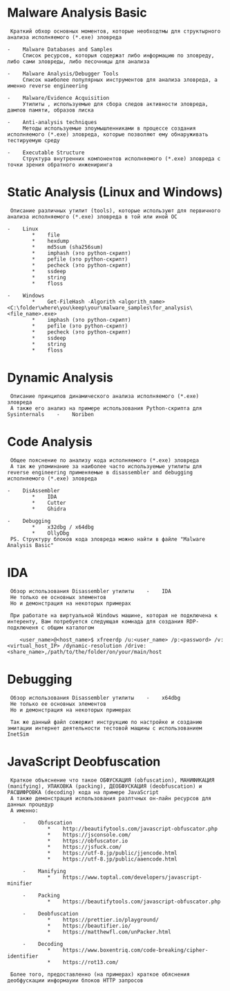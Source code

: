 #    Malware Analysis Basic
     Краткий обхор основных моментов, которые необходтмы для структырного анализа исполняемого (*.exe) зловреда

    -    Malware Databases and Samples
         Список ресурсов, которыя содержат либо информацию по зловреду, либо сами зловреды, либо песочницы для анализа

    -    Malware Analysis/Debugger Tools
         Список наиболее популярных инструментов для анализа зловреда, а именно reverse engineering

    -    Malware/Evidence Acquisition
         Утилиты , используемые для сбора следов активности зловреда, дампов памяти, образов лиска

    -    Anti-analysis techniques
         Методы используемые злоумышленниками в процессе создания исполняемого (*.exe) зловреда, которые позволяют ему обнаруживать тестируемую среду

    -    Executable Structure
         Структура внутренних компонентов исполняемого (*.exe) зловреда с точки зрения обратного инжениринга

#    Static Analysis (Linux and Windows)
     Описание различных утилит (tools), которые используют для первичного анализа исполняемого (*.exe) зловреда в той или иной ОС

    -    Linux
            *    file
            *    hexdump
            *    md5sum (sha256sum)
            *    imphash (это python-скрипт)
            *    pefile (это python-скрипт)
            *    pecheck (это python-скрипт)
            *    ssdeep
            *    string
            *    floss

    -    Windows
            *    Get-FileHash -Algorith <algorith_name> <C:\folder\where\you\keep\your\malware_samples\for_analysis\<file_name>.exe>
            *    imphash (это python-скрипт)
            *    pefile (это python-скрипт)
            *    pecheck (это python-скрипт)
            *    ssdeep
            *    string
            *    floss

#    Dynamic Analysis
     Описание принципов динамического анализа исполняемого (*.exe) зловреда
     А также его анализ на примере использования Python-скрипта для Sysinternals    -    Noriben

#    Code Analysis
     Общее пояснение по анализу кода исполняемого (*.exe) зловреда
     А так же упоминание за наиболее часто используемые утилиты для reverse engineering применяемые в disassembler and debugging исполняемого (*.exe) зловреда

    -    DisAssembler
            *    IDA
            *    Cutter
            *    Ghidra

    -    Debugging
            *    x32dbg / x64dbg
            *    OllyDbg
     PS. Структуру блоков кода зловреда можно найти в файле "Malware Analysis Basic"

#    IDA
     Обзор использования Disassembler утилиты    -    IDA
     Не только ее основных элементов
     Но и демонстрация на некоторых примерах

     При работате на виртуальной Windows машине, которая не подключена к интеренту, Вам потребуется следующая комнада для создания RDP-подключеня с общим каталогом

        <user_name>@<host_name>$ xfreerdp /u:<user_name> /p:<password> /v:<virtual_host_IP> /dynamic-resolution /drive:<share_name>,/path/to/the/folder/on/your/main/host

#    Debugging
     Обзор использования Disassembler утилиты    -    x64dbg
     Не только ее основных элементов
     Но и демонстрация на некоторых примерах

     Так же данный файл сожержит инструкцию по настройке и созданию эмитации интернет деятельности тестовой мащины с использованием InetSim

#    JavaScript Deobfuscation
     Краткое объяснение что такое ОБФУСКАЦИЯ (obfuscation), МАНИФИКАЦИЯ (manifying), УПАКОВКА (packing), ДЕОБФУСКАЦИЯ (deobfuscation) и РАСШИФРОВКА (decoding) кода на примере JavaScript
     А также демонстрация использования разлтчных он-лайн ресурсов для данных процедур
     А именно:

         -    Obfuscation
                 *    http://beautifytools.com/javascript-obfuscator.php
                 *    https://jsconsole.com/
                 *    https://obfuscator.io
                 *    https://jsfuck.com/
                 *    https://utf-8.jp/public/jjencode.html
                 *    https://utf-8.jp/public/aaencode.html

         -    Manifying
                 *    https://www.toptal.com/developers/javascript-minifier

         -    Packing
                 *    https://beautifytools.com/javascript-obfuscator.php

         -    Deobfuscation
                 *    https://prettier.io/playground/
                 *    https://beautifier.io/
                 *    https://matthewfl.com/unPacker.html

         -    Decoding
                 *    https://www.boxentriq.com/code-breaking/cipher-identifier
                 *    https://rot13.com/

     Более того, предоставленно (на примерах) краткое обяснения деобфускации информауии блоков HTTP запросов
